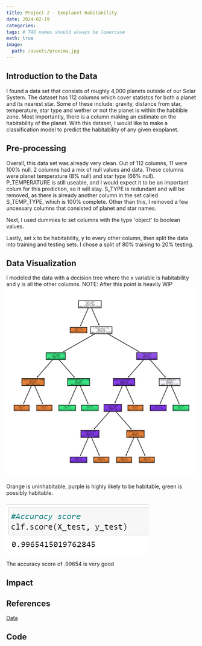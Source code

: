 ```yaml
---
title: Project 2 - Exoplanet Habitability
date: 2024-02-19
categories: 
tags: # TAG names should always be lowercase
math: true
image:
  path: /assets/proxima.jpg
---
```


## Introduction to the Data
I found a data set that consists of roughly 4,000 planets outside of our Solar System. The dataset has 112 columns which cover statistcs for both a planet and its nearest star. Some of these include: gravity, distance from star, temperature, star type and wether or not the planet is within the habitible zone. Most importantly, there is a column making an estimate on the habitability of the planet. With this dataset, I would like to make a classification model to predict the habitability of any given exoplanet.
## Pre-processing
Overall, this data set was already very clean. Out of 112 columns, 11 were 100% null. 2 columns had a mix of null values and data. These columns were planet temperature (8% null) and star type (66% null). P_TEMPERATURE is still useable, and I would expect it to be an important colum for this prediction, so it will stay. S_TYPE is redundant and will be removed, as there is already another column in the set called S_TEMP_TYPE, which is 100% complete. Other than this, I removed a few uncessary columns that consisted of planet and star names. 

Next, I used dummies to set columns with the type 'object' to boolean values. 

Lastly, set x to be habitability, y to every other column, then split the data into training and testing sets. I chose a split of 80% training to 20% testing. 
## Data Visualization
I modeled the data with a decision tree where the x variable is habitability and y is all the other columns. NOTE: After this point is heavily WIP
![Tree3](assets/dt3.png)

Orange is uninhabitable, purple is highly likely to be habitable, green is possibly habitable.

![Accuracy](assets/accuracy.png)

The accuracy score of .99654 is very good
## Impact
## References 
[Data](https://www.kaggle.com/datasets/chandrimad31/phl-exoplanet-catalog/data)
## Code

